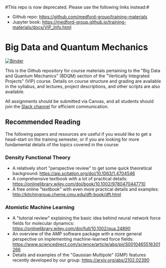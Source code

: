 #This repo is now deprecated. Please use the following links instead:#

* Github repo: https://github.com/medford-group/training-materials
* Jupyter book: https://medford-group.github.io/training-materials/docs/VIP_Info.html

# Big Data and Quantum Mechanics

[![Binder](https://mybinder.org/badge_logo.svg)](https://mybinder.org/v2/gh/medford-group/bdqm-vip/master)

This is the Github repository for course materials pertaining to the "Big Data and Quantum Mechanics" (BDQM) section of the "Vertically Integrated Projects" (VIP) course. Details on course structure and grading are available in the syllabus, and lectures, project descriptions, and other scripts are also available.

All assignments should be submitted via Canvas, and all students should join the [Slack channel](https://join.slack.com/t/medfordgroup/shared_invite/zt-uj1pt7d3-TTF9QNEkhfmRELNy7lM3oA) for efficient communication.

## Recommended Reading

The following papers and resources are useful if you would like to get a head-start on the training semester, or if you are looking for more fundamental details of the topics covered in the course:

### Density Functional Theory

* A relatively short "perspective review" to get some quick theoretical background: https://aip.scitation.org/doi/10.1063/1.4704546
* A comprehensive textbook with a lot of practical details: https://onlinelibrary.wiley.com/doi/book/10.1002/9780470447710
* A free online "textbook" with even more practical details and examples: http://kitchingroup.cheme.cmu.edu/dft-book/dft.html

### Atomistic Machine Learning

* A "tutorial review" explaining the basic idea behind neural network force fields for molecular dynamics: https://onlinelibrary.wiley.com/doi/full/10.1002/qua.24890
* An overview of the AMP software package with a more general perspective on implementing machine-learned force fields: https://www.sciencedirect.com/science/article/abs/pii/S0010465516301266
* Details and examples of the "Gaussian Multipole" (GMP) features recently developed by our group: https://arxiv.org/abs/2102.02390
